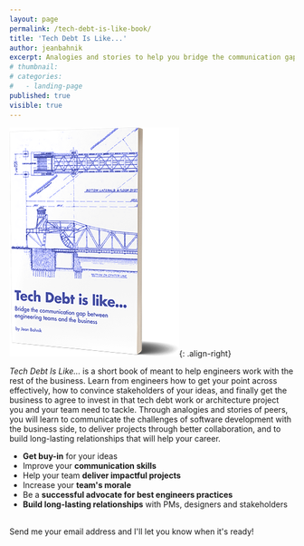 ```yaml
---
layout: page
permalink: /tech-debt-is-like-book/
title: 'Tech Debt Is Like...'
author: jeanbahnik
excerpt: Analogies and stories to help you bridge the communication gap between engineering teams and the business.
# thumbnail:
# categories:
#   - landing-page
published: true
visible: true
---
```

![cover](/assets/images/tech-debt-is-like-book-cover.png){: .align-right}

*Tech Debt Is Like...* is a short book of meant to help engineers work with the rest of the business. Learn from engineers how to get your point across effectively, how to convince stakeholders of your ideas, and finally get the business to agree to invest in that tech debt work or architecture project you and your team need to tackle. Through analogies and stories of peers, you will learn to communicate the challenges of software development with the business side, to deliver projects through better collaboration, and to build long-lasting relationships that will help your career.

* **Get buy-in** for your ideas
* Improve your **communication skills**
* Help your team **deliver impactful projects**
* Increase your **team's morale**
* Be a **successful advocate for best engineers practices**
* **Build long-lasting relationships** with PMs, designers and stakeholders

<br/>
Send me your email address and I'll let you know when it's ready!
<script async data-uid="2aa2263392" src="https://dedicated-painter-8354.ck.page/2aa2263392/index.js"></script>
